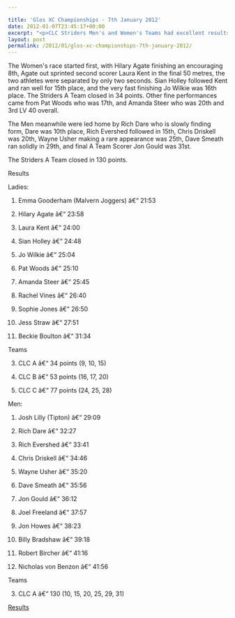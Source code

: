 ```yaml
---

title: 'Glos XC Championships - 7th January 2012'
date: 2012-01-07T23:45:17+00:00
excerpt: "<p>CLC Striders Men's and Women's Teams had excellent results at the County Cross Country Championships held at Plock Court, Gloucester Saturday 7th January. Both Teams finished in a Bronze medal position. </p>"
layout: post
permalink: /2012/01/glos-xc-championships-7th-january-2012/
---
```

</p> 

The Women's race started first, with Hilary Agate finishing an encouraging 8th, Agate out sprinted second scorer Laura Kent in the final 50 metres, the two athletes were separated by only two seconds. Sian Holley followed Kent and ran well for 15th place, and the very fast finishing Jo Wilkie was 16th place. The Striders A Team closed in 34 points. Other fine performances came from Pat Woods who was 17th, and Amanda Steer who was 20th and 3rd LV 40 overall. 

The Men meanwhile were led home by Rich Dare who is slowly finding form, Dare was 10th place, Rich Evershed followed in 15th, Chris Driskell was 20th, Wayne Usher making a rare appearance was 25th, Dave Smeath ran solidly in 29th, and final A Team Scorer Jon Gould was 31st. 

The Striders A Team closed in 130 points. 

Results 

Ladies: 

1) Emma Gooderham (Malvern Joggers) â€“ 21:53

9) Hilary Agate â€“ 23:58

10) Laura Kent â€“ 24:00

15) Sian Holley â€“ 24:48

16) Jo Wilkie â€“ 25:04

17) Pat Woods â€“ 25:10

20) Amanda Steer â€“ 25:45

24) Rachel Vines â€“ 26:40

25) Sophie Jones â€“ 26:50

28) Jess Straw â€“ 27:51

35) Beckie Boulton â€“ 31:34

Teams

3) CLC A â€“ 34 points (9, 10, 15)

5) CLC B â€“ 53 points (16, 17, 20)

7) CLC C â€“ 77 points (24, 25, 28)

Men: 

1) Josh Lilly (Tipton) â€“ 29:09

10) Rich Dare â€“ 32:27

15) Rich Evershed â€“ 33:41

20) Chris Driskell â€“ 34:46

25) Wayne Usher â€“ 35:20

29) Dave Smeath â€“ 35:56

31) Jon Gould â€“ 36:12

39) Joel Freeland â€“ 37:57

45) Jon Howes â€“ 38:23

54) Billy Bradshaw â€“ 39:18

58) Robert Bircher â€“ 41:16

62) Nicholas von Benzon â€“ 41:56

Teams

3) CLC A â€“ 130 (10, 15, 20, 25, 29, 31)



<a href="/assets/pdf/results/gaaacountyccchampsresults2012.pdf" target="_blank" rel="nofollow">Results</a>
